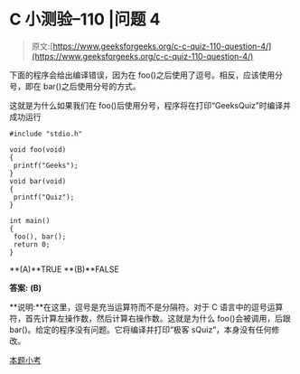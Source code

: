 # C 小测验–110 |问题 4

> 原文:[https://www.geeksforgeeks.org/c-c-quiz-110-question-4/](https://www.geeksforgeeks.org/c-c-quiz-110-question-4/)

下面的程序会给出编译错误，因为在 foo()之后使用了逗号。相反，应该使用分号，即在 bar()之后使用分号的方式。

这就是为什么如果我们在 foo()后使用分号，程序将在打印“GeeksQuiz”时编译并成功运行

```
#include "stdio.h"

void foo(void)
{
 printf("Geeks");
}
void bar(void)
{
 printf("Quiz");
}

int main()
{
 foo(), bar();
 return 0;
}
```

**(A)**TRUE
**(B)**FALSE

**答案:** **(B)**

**说明:**在这里，逗号是充当运算符而不是分隔符。对于 C 语言中的逗号运算符，首先计算左操作数，然后计算右操作数。这就是为什么 foo()会被调用，后跟 bar()。给定的程序没有问题。它将编译并打印“极客 sQuiz”，本身没有任何修改。

[本题小考](https://www.geeksforgeeks.org/c-quiz-110-gq/)
